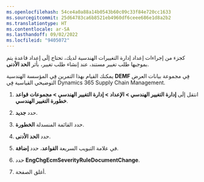 ```yaml
---
ms.openlocfilehash: 54ce4a0a88a14b0543b60c09c33f84e720cc1633
ms.sourcegitcommit: 25d64783ca6b8521eb4960df6ceee686e1d8a2b2
ms.translationtype: HT
ms.contentlocale: ar-SA
ms.lasthandoff: 09/02/2022
ms.locfileid: "9405072"
---
```

كجزء من إجراءات إعداد إدارة التغييرات الهندسية لديك، تحتاج إلَى إعداد قاعدة يتم بموجبها طلب تغيير مستند، عند إنشاء طلب تغيير، بأثر **الحد الأدنى**. 

يمكنك القيام بهذا التمرين فِي المؤسسة الهندسية **DEMF** فِي مجموعة بيانات العرض التوضيحي القياسية فِي Dynamics 365 Supply Chain Management.

1. انتقل إلَى **إدارة التغيير الهندسي > الإعداد > إدارة التغيير الهندسي > مجموعات قواعد خطورة التغيير الهندسي**.

1. حدد **جديد**.

1. حدد القائمة المنسدلة **الخطورة**.

1. حدد **الحد الأدنى**.

1. في علامة التبويب السريعة **القواعد**، حدد **إضافة**.

1. حدد **EngChgEcmSeverityRuleDocumentChange**.

1. أغلق الصفحة.
